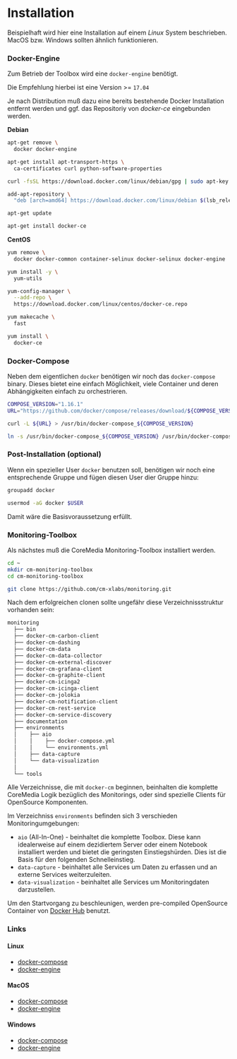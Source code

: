 Installation
============

Beispielhaft wird hier eine Installation auf einem *Linux* System beschrieben.
MacOS bzw. Windows sollten ähnlich funktionieren.

### Docker-Engine

Zum Betrieb der Toolbox wird eine `docker-engine` benötigt.

Die Empfehlung hierbei ist eine Version >= `17.04`

Je nach Distribution muß dazu eine bereits bestehende Docker Installation entfernt werden und ggf. das Repositoriy von *docker-ce* eingebunden werden.

**Debian**

```bash
apt-get remove \
  docker docker-engine

apt-get install apt-transport-https \
  ca-certificates curl python-software-properties

curl -fsSL https://download.docker.com/linux/debian/gpg | sudo apt-key add -

add-apt-repository \
  "deb [arch=amd64] https://download.docker.com/linux/debian $(lsb_release -cs) stable"

apt-get update

apt-get install docker-ce
```

**CentOS**

```bash
yum remove \
  docker docker-common container-selinux docker-selinux docker-engine

yum install -y \
  yum-utils

yum-config-manager \
  --add-repo \
  https://download.docker.com/linux/centos/docker-ce.repo

yum makecache \
  fast

yum install \
  docker-ce
```

### Docker-Compose

Neben dem eigentlichen `docker` benötigen wir noch das `docker-compose` binary.
Dieses bietet eine einfach Möglichkeit, viele Container und deren Abhängigkeiten einfach zu orchestrieren.

```bash
COMPOSE_VERSION="1.16.1"
URL="https://github.com/docker/compose/releases/download/${COMPOSE_VERSION}/docker-compose-$(uname -s)-$(uname -m)"

curl -L ${URL} > /usr/bin/docker-compose_${COMPOSE_VERSION}

ln -s /usr/bin/docker-compose_${COMPOSE_VERSION} /usr/bin/docker-compose
```

### Post-Installation (optional)

Wenn ein spezieller User `docker` benutzen soll, benötigen wir noch eine entsprechende Gruppe und fügen diesen User dier Gruppe hinzu:

```bash
groupadd docker

usermod -aG docker $USER
```

Damit wäre die Basisvoraussetzung erfüllt.



### Monitoring-Toolbox

Als nächstes muß die CoreMedia Monitoring-Toolbox installiert werden.

```bash
cd ~
mkdir cm-monitoring-toolbox
cd cm-monitoring-toolbox

git clone https://github.com/cm-xlabs/monitoring.git
```

Nach dem erfolgreichen clonen sollte ungefähr diese Verzeichnissstruktur vorhanden sein:

```bash
monitoring
  ├── bin
  ├── docker-cm-carbon-client
  ├── docker-cm-dashing
  ├── docker-cm-data
  ├── docker-cm-data-collector
  ├── docker-cm-external-discover
  ├── docker-cm-grafana-client
  ├── docker-cm-graphite-client
  ├── docker-cm-icinga2
  ├── docker-cm-icinga-client
  ├── docker-cm-jolokia
  ├── docker-cm-notification-client
  ├── docker-cm-rest-service
  ├── docker-cm-service-discovery
  ├── documentation
  ├── environments
  │    ├── aio
  │    │    ├── docker-compose.yml
  │    │    └── environments.yml
  │    ├── data-capture
  │    └── data-visualization
  │
  └── tools
```

Alle Verzeichnisse, die mit `docker-cm` beginnen, beinhalten die komplette CoreMedia Logik bezüglich des Monitorings, 
oder sind spezielle Clients für OpenSource Komponenten.


Im Verzeichniss `environments` befinden sich 3 verschieden Monitoringumgebungen:

  * `aio` (All-In-One) - beinhaltet die komplette Toolbox. 
   Diese kann idealerweise auf einem dezidiertem Server oder einem Notebook installiert werden und bietet die geringsten Einstiegshürden.
   Dies ist die Basis für den folgenden Schnelleinstieg.
  * `data-capture` - beinhaltet alle Services um Daten zu erfassen und an externe Services weiterzuleiten.
  * `data-visualization` - beinhaltet alle Services um Monitoringdaten darzustellen.

Um den Startvorgang zu beschleunigen, werden pre-compiled OpenSource Container von [Docker Hub](https://hub.docker.com/r/bodsch/) benutzt.




### Links

#### Linux

 - [docker-compose](https://docs.docker.com/compose/install/)
 - [docker-engine](https://docs.docker.com/engine/installation/linux/)

#### MacOS
 - [docker-compose](https://docs.docker.com/compose/install/)
 - [docker-engine](https://docs.docker.com/engine/installation/mac/)

#### Windows

 - [docker-compose](https://docs.docker.com/compose/install/)
 - [docker-engine](https://docs.docker.com/engine/installation/windows/)
